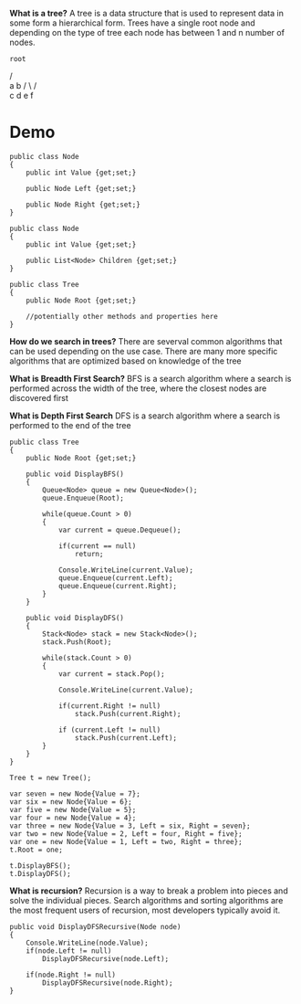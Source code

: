 **What is a tree?**
A tree is a data structure that is used to represent data in some form a hierarchical form. Trees have a single root node and depending on the type of tree each node has between 1 and n number of nodes. 

    root
   /     \
  a       b
 / \     /  \
c   d   e    f

# Demo

```
public class Node
{
    public int Value {get;set;}

    public Node Left {get;set;}

    public Node Right {get;set;}
}

public class Node
{
    public int Value {get;set;}

    public List<Node> Children {get;set;}
}

public class Tree
{
    public Node Root {get;set;}

    //potentially other methods and properties here
}
```

**How do we search in trees?**
There are severval common algorithms that can be used depending on the use case. There are many more specific algorithms that are optimized based on knowledge of the tree

**What is Breadth First Search?**
BFS is a search algorithm where a search is performed across the width of the tree, where the closest nodes are discovered first

**What is Depth First Search**
DFS is a search algorithm where a search is performed to the end of the tree

```
public class Tree
{
    public Node Root {get;set;}

    public void DisplayBFS()
    {
        Queue<Node> queue = new Queue<Node>();
		queue.Enqueue(Root);
		
		while(queue.Count > 0)
		{
			var current = queue.Dequeue();
			
			if(current == null)
				return;
				
			Console.WriteLine(current.Value);
			queue.Enqueue(current.Left);
			queue.Enqueue(current.Right);
		}
    }

    public void DisplayDFS()
    {
        Stack<Node> stack = new Stack<Node>();
        stack.Push(Root);
        
        while(stack.Count > 0)
        {
            var current = stack.Pop();
            
            Console.WriteLine(current.Value);
            
            if(current.Right != null)
                stack.Push(current.Right);

            if (current.Left != null)
                stack.Push(current.Left);
        }
    }
}

Tree t = new Tree();
	
var seven = new Node{Value = 7};
var six = new Node{Value = 6};
var five = new Node{Value = 5};
var four = new Node{Value = 4};
var three = new Node{Value = 3, Left = six, Right = seven};
var two = new Node{Value = 2, Left = four, Right = five};
var one = new Node{Value = 1, Left = two, Right = three};
t.Root = one;

t.DisplayBFS();
t.DisplayDFS();
```

**What is recursion?**
Recursion is a way to break a problem into pieces and solve the individual pieces.
Search algorithms and sorting algorithms are the most frequent users of recursion, most developers typically avoid it.

```
public void DisplayDFSRecursive(Node node)
{
    Console.WriteLine(node.Value);
    if(node.Left != null)
        DisplayDFSRecursive(node.Left);
        
    if(node.Right != null)
        DisplayDFSRecursive(node.Right);
}
```